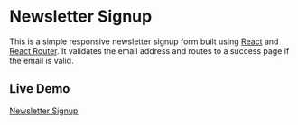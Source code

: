 # Newsletter Signup

This is a simple responsive newsletter signup form built using [React](https://reactjs.org/) and [React Router](https://reactrouter.com/). It validates the email address and routes to a success page if the email is valid.

## Live Demo

[Newsletter Signup](https://newsletter-sign-up-5gqu.onrender.com)
